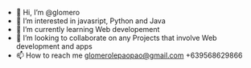 - 👋 Hi, I’m @glomero
- 👀 I’m interested in javasript, Python and Java 
- 🌱 I’m currently learning Web developement
- 💞️ I’m looking to collaborate on any Projects that involve Web development and apps
- 📫 How to reach me glomerolepaopao@gmail.com  +639568629866

<!---
glomero/glomero is a ✨ special ✨ repository because its `README.md` (this file) appears on your GitHub profile.
You can click the Preview link to take a look at your changes.
--->

